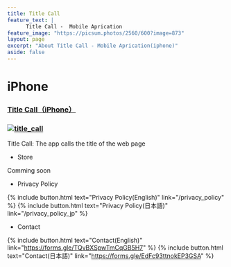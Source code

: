 ```yaml
---
title: Title Call
feature_text: |
      Title Call -  Mobile Aprication
feature_image: "https://picsum.photos/2560/600?image=873"
layout: page
excerpt: "About Title Call - Mobile Aprication(iphone)"
aside: false
---
```



[link-1]: /title_call
[link-2]: /privacy_policy
<!-- [link-1]: /hp/title_call
[link-2]: /hp/privacy_policy
-->
# iPhone
### [Title Call（iPhone）][link-1]
### [![title_call](/assets/title_call/Icon-App-83.5x83.5@2x.png)][link-1]
Title Call: The app calls the title of the web page

* Store

 Comming soon

* Privacy Policy

 {% include button.html text="Privacy Policy(English)" link="/privacy_policy" %}
 {% include button.html text="Privacy Policy(日本語)" link="/privacy_policy_jp" %}

<!-- 
{% include button.html text="Privacy Policy(English)" link="/hp/privacy_policy" %}
{% include button.html text="Privacy Policy(日本語)" link="/hp/privacy_policy_jp" %}
-->

* Contact

 {% include button.html text="Contact(English)" link="https://forms.gle/TQvBXSpwTmCqGB5H7" %}
 {% include button.html text="Contact(日本語)" link="https://forms.gle/EdFc93ttnokEP3GSA" %}
